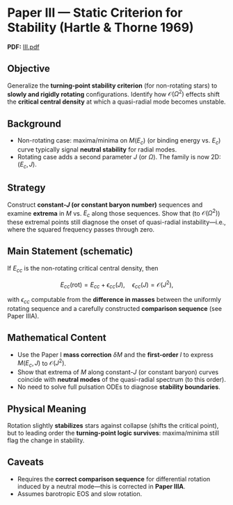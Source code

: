 
# Paper III — Static Criterion for Stability (Hartle & Thorne 1969)

**PDF:** [III.pdf](sandbox:/mnt/data/III.pdf)

## Objective
Generalize the **turning-point stability criterion** (for non-rotating stars) to **slowly and rigidly rotating** configurations. Identify how $\mathcal{O}(\Omega^2)$ effects shift the **critical central density** at which a quasi-radial mode becomes unstable.

## Background
- Non-rotating case: maxima/minima on $M(E_c)$ (or binding energy vs. $E_c$) curve typically signal **neutral stability** for radial modes.  
- Rotating case adds a second parameter $J$ (or $\Omega$). The family is now 2D: $(E_c, J)$.

## Strategy
Construct **constant-$J$ (or constant baryon number)** sequences and examine **extrema** in $M$ vs. $E_c$ along those sequences. Show that (to $\mathcal{O}(\Omega^2)$) these extremal points still diagnose the onset of quasi-radial instability—i.e., where the squared frequency passes through zero.

## Main Statement (schematic)
If $E_{cc}$ is the non-rotating critical central density, then
```math
E_{cc}(\text{rot}) = E_{cc} + \epsilon_{cc}(J),
\quad \epsilon_{cc}(J)=\mathcal{O}(J^2),
```
with $\epsilon_{cc}$ computable from the **difference in masses** between the uniformly rotating sequence and a carefully constructed **comparison sequence** (see Paper IIIA).

## Mathematical Content
- Use the Paper I **mass correction** $\delta M$ and the **first-order** $I$ to express $M(E_c,J)$ to $\mathcal{O}(J^2)$.  
- Show that extrema of $M$ along constant-$J$ (or constant baryon) curves coincide with **neutral modes** of the quasi-radial spectrum (to this order).  
- No need to solve full pulsation ODEs to diagnose **stability boundaries**.

## Physical Meaning
Rotation slightly **stabilizes** stars against collapse (shifts the critical point), but to leading order the **turning-point logic survives**: maxima/minima still flag the change in stability.

## Caveats
- Requires the **correct comparison sequence** for differential rotation induced by a neutral mode—this is corrected in **Paper IIIA**.  
- Assumes barotropic EOS and slow rotation.  
